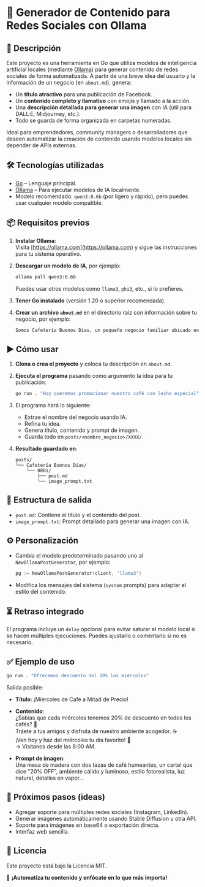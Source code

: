 # 📝 Generador de Contenido para Redes Sociales con Ollama

## 🌟 Descripción

Este proyecto es una herramienta en Go que utiliza modelos de inteligencia artificial locales (mediante [Ollama](https://ollama.com)) para generar contenido de redes sociales de forma automatizada. A partir de una breve idea del usuario y la información de un negocio (en `about.md`), genera:

- Un **título atractivo** para una publicación de Facebook.
- Un **contenido completo y llamativo** con emojis y llamado a la acción.
- Una **descripción detallada para generar una imagen** con IA (útil para DALL·E, Midjourney, etc.).
- Todo se guarda de forma organizada en carpetas numeradas.

Ideal para emprendedores, community managers o desarrolladores que deseen automatizar la creación de contenido usando modelos locales sin depender de APIs externas.


## 🛠️ Tecnologías utilizadas

- [Go](https://go.dev) – Lenguaje principal.
- [Ollama](https://ollama.com) – Para ejecutar modelos de IA localmente.
- Modelo recomendado: `qwen3:0.6b` (por ligero y rápido), pero puedes usar cualquier modelo compatible.


## 📦 Requisitos previos

1. **Instalar Ollama**:  
   Visita [https://ollama.com](https://ollama.com) y sigue las instrucciones para tu sistema operativo.

2. **Descargar un modelo de IA**, por ejemplo:  
   ```bash
   ollama pull qwen3:0.6b
   ```
   Puedes usar otros modelos como `llama3`, `phi3`, etc., si lo prefieres.

3. **Tener Go instalado** (versión 1.20 o superior recomendada).

4. **Crear un archivo `about.md`** en el directorio raíz con información sobre tu negocio, por ejemplo:
   ```markdown
   Somos Cafetería Buenos Días, un pequeño negocio familiar ubicado en el centro de la ciudad. Ofrecemos café de especialidad, pasteles caseros y un ambiente acogedor para trabajar o reunirse con amigos.
   ```


## ▶️ Cómo usar

1. **Clona o crea el proyecto** y coloca tu descripción en `about.md`.

2. **Ejecuta el programa** pasando como argumento la idea para tu publicación:
   ```bash
   go run . "Hoy queremos promocionar nuestro café con leche especial"
   ```

3. El programa hará lo siguiente:
   - Extrae el nombre del negocio usando IA.
   - Refina tu idea.
   - Genera título, contenido y prompt de imagen.
   - Guarda todo en `posts/<nombre_negocio>/XXXX/`.

4. **Resultado guardado en**:
   ```
   posts/
   └── Cafetería Buenos Días/
       └── 0001/
           ├── post.md
           └── image_prompt.txt
   ```


## 📁 Estructura de salida

- `post.md`: Contiene el título y el contenido del post.
- `image_prompt.txt`: Prompt detallado para generar una imagen con IA.


## ⚙️ Personalización

- Cambia el modelo predeterminado pasando uno al `NewOllamaPostGenerator`, por ejemplo:
  ```go
  pg := NewOllamaPostGenerator(client, "llama3")
  ```
- Modifica los mensajes del sistema (`system` prompts) para adaptar el estilo del contenido.


## ⏳ Retraso integrado

El programa incluye un `delay` opcional para evitar saturar el modelo local si se hacen múltiples ejecuciones. Puedes ajustarlo o comentarlo si no es necesario.


## ✅ Ejemplo de uso

```bash
go run . "Ofrecemos descuento del 20% los miércoles"
```

Salida posible:
- **Título**: ¡Miércoles de Café a Mitad de Precio!
- **Contenido**:  
  ¿Sabías que cada miércoles tenemos 20% de descuento en todos los cafés? 🎉  
  Tráete a tus amigos y disfruta de nuestro ambiente acogedor. ☕  
  ¡Ven hoy y haz del miércoles tu día favorito! 🧡  
  → Visítanos desde las 8:00 AM.

- **Prompt de imagen**:  
  Una mesa de madera con dos tazas de café humeantes, un cartel que dice "20% OFF", ambiente cálido y luminoso, estilo fotorealista, luz natural, detalles en vapor...


## 📂 Próximos pasos (ideas)

- Agregar soporte para múltiples redes sociales (Instagram, LinkedIn).
- Generar imágenes automáticamente usando Stable Diffusion u otra API.
- Soporte para imágenes en base64 o exportación directa.
- Interfaz web sencilla.


## 📄 Licencia

Este proyecto está bajo la Licencia MIT.  

🚀 **¡Automatiza tu contenido y enfócate en lo que más importa!**
